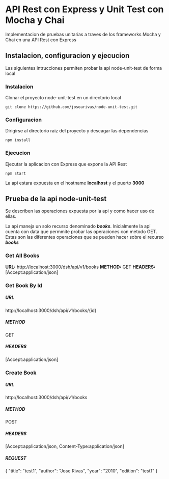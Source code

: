 # API Rest con Express y Unit Test con Mocha y Chai
Implementacion de pruebas unitarias a traves de los frameworks Mocha y Chai en una API Rest con Express

## Instalacion, configuracion y ejecucion
Las siguientes intrucciones permiten probar la api node-unit-test de forma local

### Instalacion
Clonar el proyecto node-unit-test en un directorio local
```
git clone https://github.com/josearivas/node-unit-test.git
```

### Configuracion
Dirigirse al directorio raiz del proyecto y descagar las dependencias
```
npm install
```

### Ejecucion
Ejecutar la aplicacion con Express que expone la API Rest
```
npm start
```

La api estara expuesta en el hostname **localhost** y el puerto **3000**

## Prueba de la api node-unit-test
Se describen las operaciones expuesta por la api y como hacer uso de ellas.

La api maneja un solo recurso denominado ***books***. Inicialmente la api cuenta con data que permmite probar las operaciones con metodo GET. Estas son las diferentes operaciones que se pueden hacer sobre el recurso ***books***

### Get All Books
**URL:** http://localhost:3000/dsh/api/v1/books
**METHOD:** GET
**HEADERS:** [Accept:application/json]

### Get Book By Id
##### URL
http://localhost:3000/dsh/api/v1/books/{id}
##### METHOD
GET
##### HEADERS
[Accept:application/json]

### Create Book
##### URL
http://localhost:3000/dsh/api/v1/books
##### METHOD
POST
##### HEADERS
[Accept:application/json, Content-Type:application/json]
##### REQUEST
{ "title": "test1", "author": "Jose Rivas", "year": "2010", "edition": "test1" }